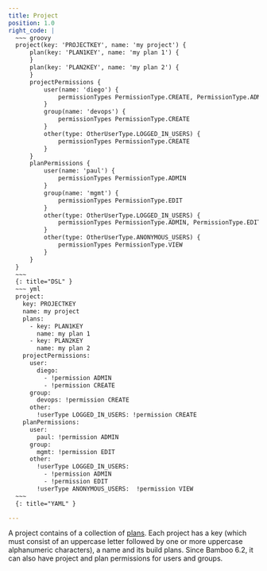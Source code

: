 ```yaml
---
title: Project
position: 1.0
right_code: |
  ~~~ groovy
  project(key: 'PROJECTKEY', name: 'my project') {
      plan(key: 'PLAN1KEY', name: 'my plan 1') {
      }
      plan(key: 'PLAN2KEY', name: 'my plan 2') {
      }
      projectPermissions {
          user(name: 'diego') {
              permissionTypes PermissionType.CREATE, PermissionType.ADMIN
          }
          group(name: 'devops') {
              permissionTypes PermissionType.CREATE
          }
          other(type: OtherUserType.LOGGED_IN_USERS) {
              permissionTypes PermissionType.CREATE
          }
      }   
      planPermissions {
          user(name: 'paul') {
              permissionTypes PermissionType.ADMIN
          }
          group(name: 'mgmt') {
              permissionTypes PermissionType.EDIT
          }
          other(type: OtherUserType.LOGGED_IN_USERS) {
              permissionTypes PermissionType.ADMIN, PermissionType.EDIT
          }
          other(type: OtherUserType.ANONYMOUS_USERS) {
              permissionTypes PermissionType.VIEW
          }
      }
  }
  ~~~
  {: title="DSL" }
  ~~~ yml
  project:
    key: PROJECTKEY
    name: my project
    plans:
      - key: PLAN1KEY
        name: my plan 1
      - key: PLAN2KEY
        name: my plan 2
    projectPermissions:
      user:
        diego:
          - !permission ADMIN
          - !permission CREATE        
      group:
        devops: !permission CREATE
      other:
        !userType LOGGED_IN_USERS: !permission CREATE     
    planPermissions:
      user:
        paul: !permission ADMIN
      group:
        mgmt: !permission EDIT
      other:
        !userType LOGGED_IN_USERS:
          - !permission ADMIN        
          - !permission EDIT     
        !userType ANONYMOUS_USERS:  !permission VIEW                   
  ~~~
  {: title="YAML" }

---
```


A project contains of a collection of [plans](#plan). Each project has a key (which must consist of an uppercase
letter followed by one or more uppercase alphanumeric characters), a name and its build plans. Since Bamboo 6.2, it
can also have project and plan permissions for users and groups.
